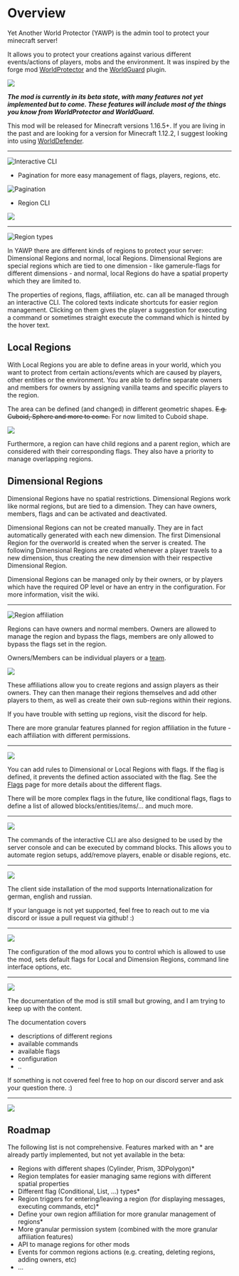 # Overview

Yet Another World Protector (YAWP) is the admin tool to protect your minecraft server!

It allows you to protect your creations against various different events/actions of players, mobs and the environment.
It was inspired by the forge mod [WorldProtector](https://www.curseforge.com/minecraft/mc-mods/worldprotector) and
the [WorldGuard](https://dev.bukkit.org/projects/worldguard) plugin.

![](https://raw.githubusercontent.com/Z0rdak/Yet-Another-World-Protector/1.16.x/web-resources/yawp-feature-1.png)

***The mod is currently in its beta state, with many features not yet implemented but to come. These features will
include most of the things you know from WorldProtector and WorldGuard.***

This mod will be released for Minecraft versions 1.16.5+. If you are living in the past and are looking for a version
for Minecraft 1.12.2, I suggest looking into
using [WorldDefender](https://www.curseforge.com/minecraft/mc-mods/world-defender).

___

![](https://raw.githubusercontent.com/Z0rdak/Yet-Another-World-Protector/1.16.x/web-resources/yawp-feature-2.png "Interactive CLI")

* Pagination for more easy management of flags, players, regions, etc.

![](https://raw.githubusercontent.com/Z0rdak/Yet-Another-World-Protector/1.16.x/web-resources/yawp-cli-pagination.png "Pagination")

* Region CLI

![](https://raw.githubusercontent.com/Z0rdak/Yet-Another-World-Protector/1.16.x/web-resources/local-interactive-cli-info.png)
___

![](https://raw.githubusercontent.com/Z0rdak/Yet-Another-World-Protector/1.16.x/web-resources/yawp-feature-3.png "Region types")

In YAWP there are different kinds of regions to protect your server: Dimensional Regions and normal, local Regions.
Dimensional Regions are special regions which are tied to one dimension - like gamerule-flags for different dimensions -
and normal, local Regions do have a spatial property which they are limited to.

The properties of regions, flags, affiliation, etc. can all be managed through an interactive CLI. The colored texts
indicate shortcuts for easier region management. Clicking on them gives the player a suggestion for executing a command
or sometimes straight execute the command which is hinted by the hover text.

## Local Regions

With Local Regions you are able to define areas in your world, which you want to protect from certain actions/events
which are caused by players, other entities or the environment. You are able to define separate owners and members for
owners by assigning vanilla teams and specific players to the region.

The area can be defined (and changed) in different geometric shapes. ~~E.g. Cuboid, Sphere and more to come.~~ For now
limited to Cuboid shape.

![](https://raw.githubusercontent.com/Z0rdak/Yet-Another-World-Protector/1.16.x/web-resources/yawp-feature-5.png "")

Furthermore, a region can have child regions and a parent region, which are considered with their corresponding flags.
They also have a priority to manage overlapping regions.

## Dimensional Regions

Dimensional Regions have no spatial restrictions. Dimensional Regions work
like normal regions, but are tied to a dimension. They can have owners, members, flags and can be activated and
deactivated.

Dimensional Regions can not be created manually. They are in fact automatically generated with each new dimension. The
first Dimensional Region for the overworld is created when the server is created. The following Dimensional Regions are
created whenever a player travels to a new dimension, thus creating the new dimension with their respective Dimensional
Region.

Dimensional Regions can be managed only by their owners, or by players which have the required OP level or have an entry
in the configuration.
For more information, visit the wiki.
___
![](https://raw.githubusercontent.com/Z0rdak/Yet-Another-World-Protector/1.16.x/web-resources/yawp-feature-4.png "Region affiliation")

Regions can have owners and normal members. Owners are allowed to manage the region and bypass the flags, members are
only allowed to bypass the flags set in the region.

Owners/Members can be individual players or a [team](https://minecraft.fandom.com/wiki/Commands/team).

![](https://raw.githubusercontent.com/Z0rdak/Yet-Another-World-Protector/1.16.x/web-resources/yawp-feature-6.png "")

These affiliations allow you to create regions and assign players as their owners. They can then manage their regions
themselves and
add other players to them, as well as create their own sub-regions within their regions.

If you have trouble with setting up regions, visit the discord for help.

There are more granular features planned for region affiliation in the future - each affiliation with different
permissions.

___
![](https://raw.githubusercontent.com/Z0rdak/Yet-Another-World-Protector/1.16.x/web-resources/yawp-feature-7.png "")

You can add rules to Dimensional or Local Regions with flags. If the flag is defined, it prevents the defined action
associated with the flag.
See the [Flags](https://github.com/Z0rdak/Yet-Another-World-Protector/wiki/Flags) page for more details about the
different flags.

There will be more complex flags in the future, like conditional flags, flags to define a list of allowed
blocks/entities/items/... and much more.
___
![](https://raw.githubusercontent.com/Z0rdak/Yet-Another-World-Protector/1.16.x/web-resources/yawp-feature-8.png)

The commands of the interactive CLI are also designed to be used by the server console and can be executed by command
blocks.
This allows you to automate region setups, add/remove players, enable or disable regions, etc.
___
![](https://raw.githubusercontent.com/Z0rdak/Yet-Another-World-Protector/1.16.x/web-resources/yawp-feature-9.png)

The client side installation of the mod supports Internationalization for german, english and russian.

If your language is not yet supported, feel free to reach out to me via discord or issue a pull request via github! :)
___
![](https://raw.githubusercontent.com/Z0rdak/Yet-Another-World-Protector/1.16.x/web-resources/yawp-feature-10.png)

The configuration of the mod allows you to control which is allowed to use the mod, sets default flags for Local and
Dimension Regions, command line interface options, etc.
___
![](https://raw.githubusercontent.com/Z0rdak/Yet-Another-World-Protector/1.16.x/web-resources/yawp-feature-11.png)

The documentation of the mod is still small but growing, and I am trying to keep up with the content.

The documentation covers

* descriptions of different regions
* available commands
* available flags
* configuration
* ..

If something is not covered feel free to hop on our discord server and ask your question there. :)
___

![](https://raw.githubusercontent.com/Z0rdak/Yet-Another-World-Protector/1.16.x/web-resources/yawp-feature-12.png)

## Roadmap

The following list is not comprehensive. Features
marked with an * are already partly implemented, but not yet available in the beta:

* Regions with different shapes (Cylinder, Prism, 3DPolygon)*
* Region templates for easier managing same regions with different spatial properties
* Different flag (Conditional, List, ...) types*
* Region triggers for entering/leaving a region (for displaying messages, executing commands, etc)*
* Define your own region affiliation for more granular management of regions*
* More granular permission system (combined with the more granular affiliation features)
* API to manage regions for other mods
* Events for common regions actions (e.g. creating, deleting regions, adding owners, etc)
* ...